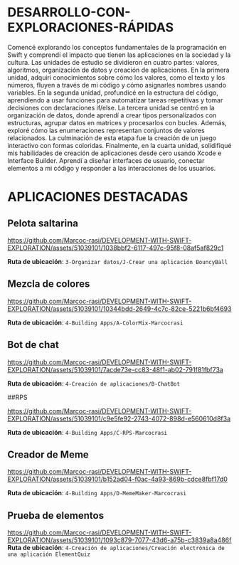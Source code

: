 # DESARROLLO-CON-EXPLORACIONES-RÁPIDAS

Comencé explorando los conceptos fundamentales de la programación en Swift y comprendí el impacto que tienen las aplicaciones en la sociedad y la cultura. Las unidades de estudio se dividieron en cuatro partes: valores, algoritmos, organización de datos y creación de aplicaciones. En la primera unidad, adquirí conocimientos sobre cómo los valores, como el texto y los números, fluyen a través de mi código y cómo asignarles nombres usando variables. En la segunda unidad, profundicé en la estructura del código, aprendiendo a usar funciones para automatizar tareas repetitivas y tomar decisiones con declaraciones if/else. La tercera unidad se centró en la organización de datos, donde aprendí a crear tipos personalizados con estructuras, agrupar datos en matrices y procesarlos con bucles. Además, exploré cómo las enumeraciones representan conjuntos de valores relacionados. La culminación de esta etapa fue la creación de un juego interactivo con formas coloridas. Finalmente, en la cuarta unidad, solidifiqué mis habilidades de creación de aplicaciones desde cero usando Xcode e Interface Builder. Aprendí a diseñar interfaces de usuario, conectar elementos a mi código y responder a las interacciones de los usuarios.

# APLICACIONES DESTACADAS

## Pelota saltarina

https://github.com/Marcoc-rasi/DEVELOPMENT-WITH-SWIFT-EXPLORATION/assets/51039101/1038bbf2-6117-497c-95f8-08af5af829c1

**Ruta de ubicación**: `3-Organizar datos/J-Crear una aplicación BouncyBall`

## Mezcla de colores

https://github.com/Marcoc-rasi/DEVELOPMENT-WITH-SWIFT-EXPLORATION/assets/51039101/10344bdd-2649-4c7c-82ce-5221b6bf4693

**Ruta de ubicación**: `4-Building Apps/A-ColorMix-Marcocrasi`

## Bot de chat

https://github.com/Marcoc-rasi/DEVELOPMENT-WITH-SWIFT-EXPLORATION/assets/51039101/7acde73e-cc83-48f1-ab02-791f81fbf73a

**Ruta de ubicación**: `4-Creación de aplicaciones/B-ChatBot`

##RPS

https://github.com/Marcoc-rasi/DEVELOPMENT-WITH-SWIFT-EXPLORATION/assets/51039101/c9e5fe92-2743-4072-898d-e560610d8f3a

**Ruta de ubicación**: `4-Building Apps/C-RPS-Marcocrasi`

## Creador de Meme

https://github.com/Marcoc-rasi/DEVELOPMENT-WITH-SWIFT-EXPLORATION/assets/51039101/b152ad04-f0ac-4a93-869b-cdce8fbf17d0

**Ruta de ubicación**: `4-Building Apps/D-MemeMaker-Marcocrasi`

## Prueba de elementos

https://github.com/Marcoc-rasi/DEVELOPMENT-WITH-SWIFT-EXPLORATION/assets/51039101/1093c879-7077-43d6-a75b-c3839a8a486f
**Ruta de ubicación**: `4-Creación de aplicaciones/Creación electrónica de una aplicación ElementQuiz`
